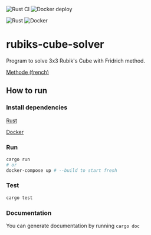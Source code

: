 ![Rust CI](https://github.com/TheRealPad/rubiks-cube-solver/actions/workflows/ci.yml/badge.svg)
![Docker deploy](https://github.com/TheRealPad/rubiks-cube-solver/actions/workflows/deploy.yml/badge.svg)

![Rust](https://img.shields.io/badge/rust-%23000000.svg?style=for-the-badge&logo=rust&logoColor=white)
![Docker](https://img.shields.io/badge/docker-%230db7ed.svg?style=for-the-badge&logo=docker&logoColor=white)

# rubiks-cube-solver

Program to solve 3x3 Rubik's Cube with Fridrich method.

[Methode (french)](documentation/fridrich.pdf)

## How to run

### Install dependencies

[Rust](https://www.rust-lang.org/tools/install)

[Docker](https://docs.docker.com/get-docker/)

### Run

```bash
cargo run
# or
docker-compose up # --build to start fresh
```

### Test

```bash
cargo test
```

### Documentation

You can generate documentation by running ```cargo doc```